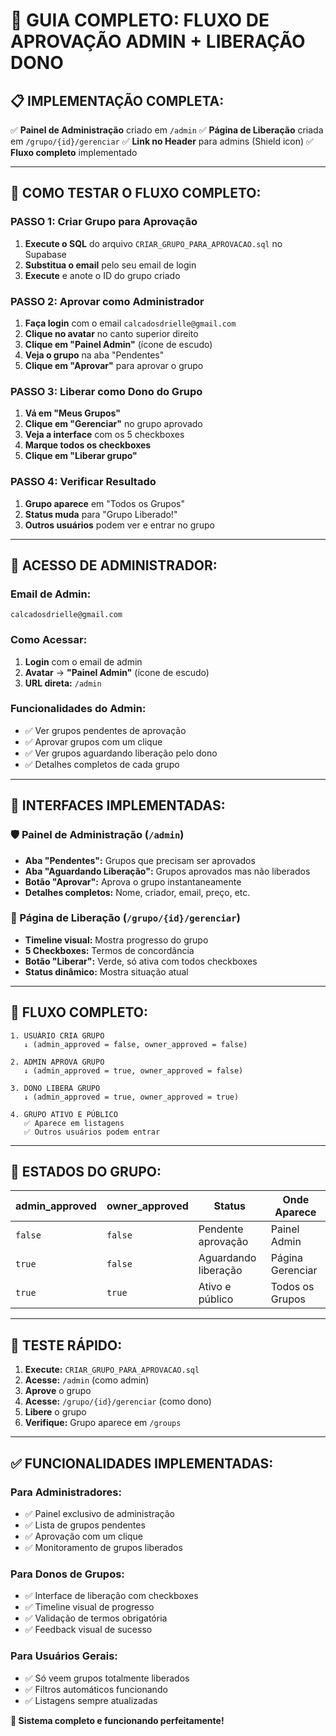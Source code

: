 # 🎯 GUIA COMPLETO: FLUXO DE APROVAÇÃO ADMIN + LIBERAÇÃO DONO

## 📋 IMPLEMENTAÇÃO COMPLETA:

✅ **Painel de Administração** criado em `/admin`
✅ **Página de Liberação** criada em `/grupo/{id}/gerenciar`
✅ **Link no Header** para admins (Shield icon)
✅ **Fluxo completo** implementado

---

## 🚀 COMO TESTAR O FLUXO COMPLETO:

### **PASSO 1: Criar Grupo para Aprovação**

1. **Execute o SQL** do arquivo `CRIAR_GRUPO_PARA_APROVACAO.sql` no Supabase
2. **Substitua o email** pelo seu email de login
3. **Execute** e anote o ID do grupo criado

### **PASSO 2: Aprovar como Administrador**

1. **Faça login** com o email `calcadosdrielle@gmail.com`
2. **Clique no avatar** no canto superior direito
3. **Clique em "Painel Admin"** (ícone de escudo)
4. **Veja o grupo** na aba "Pendentes"
5. **Clique em "Aprovar"** para aprovar o grupo

### **PASSO 3: Liberar como Dono do Grupo**

1. **Vá em "Meus Grupos"**
2. **Clique em "Gerenciar"** no grupo aprovado
3. **Veja a interface** com os 5 checkboxes
4. **Marque todos os checkboxes**
5. **Clique em "Liberar grupo"**

### **PASSO 4: Verificar Resultado**

1. **Grupo aparece** em "Todos os Grupos"
2. **Status muda** para "Grupo Liberado!"
3. **Outros usuários** podem ver e entrar no grupo

---

## 🔐 ACESSO DE ADMINISTRADOR:

### **Email de Admin:**
```
calcadosdrielle@gmail.com
```

### **Como Acessar:**
1. **Login** com o email de admin
2. **Avatar** → **"Painel Admin"** (ícone de escudo)
3. **URL direta:** `/admin`

### **Funcionalidades do Admin:**
- ✅ Ver grupos pendentes de aprovação
- ✅ Aprovar grupos com um clique
- ✅ Ver grupos aguardando liberação pelo dono
- ✅ Detalhes completos de cada grupo

---

## 📱 INTERFACES IMPLEMENTADAS:

### **🛡️ Painel de Administração (`/admin`)**
- **Aba "Pendentes":** Grupos que precisam ser aprovados
- **Aba "Aguardando Liberação":** Grupos aprovados mas não liberados
- **Botão "Aprovar":** Aprova o grupo instantaneamente
- **Detalhes completos:** Nome, criador, email, preço, etc.

### **🎯 Página de Liberação (`/grupo/{id}/gerenciar`)**
- **Timeline visual:** Mostra progresso do grupo
- **5 Checkboxes:** Termos de concordância
- **Botão "Liberar":** Verde, só ativa com todos checkboxes
- **Status dinâmico:** Mostra situação atual

---

## 🔄 FLUXO COMPLETO:

```
1. USUÁRIO CRIA GRUPO
   ↓ (admin_approved = false, owner_approved = false)

2. ADMIN APROVA GRUPO
   ↓ (admin_approved = true, owner_approved = false)

3. DONO LIBERA GRUPO
   ↓ (admin_approved = true, owner_approved = true)

4. GRUPO ATIVO E PÚBLICO
   ✅ Aparece em listagens
   ✅ Outros usuários podem entrar
```

---

## 🎯 ESTADOS DO GRUPO:

| admin_approved | owner_approved | Status | Onde Aparece |
|----------------|----------------|--------|--------------|
| `false` | `false` | Pendente aprovação | Painel Admin |
| `true` | `false` | Aguardando liberação | Página Gerenciar |
| `true` | `true` | Ativo e público | Todos os Grupos |

---

## 🚀 TESTE RÁPIDO:

1. **Execute:** `CRIAR_GRUPO_PARA_APROVACAO.sql`
2. **Acesse:** `/admin` (como admin)
3. **Aprove** o grupo
4. **Acesse:** `/grupo/{id}/gerenciar` (como dono)
5. **Libere** o grupo
6. **Verifique:** Grupo aparece em `/groups`

---

## ✅ FUNCIONALIDADES IMPLEMENTADAS:

### **Para Administradores:**
- ✅ Painel exclusivo de administração
- ✅ Lista de grupos pendentes
- ✅ Aprovação com um clique
- ✅ Monitoramento de grupos liberados

### **Para Donos de Grupos:**
- ✅ Interface de liberação com checkboxes
- ✅ Timeline visual de progresso
- ✅ Validação de termos obrigatória
- ✅ Feedback visual de sucesso

### **Para Usuários Gerais:**
- ✅ Só veem grupos totalmente liberados
- ✅ Filtros automáticos funcionando
- ✅ Listagens sempre atualizadas

**🎉 Sistema completo e funcionando perfeitamente!**
